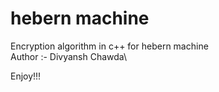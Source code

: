 # hebern machine


Encryption algorithm in c++ for hebern machine \
Author :- Divyansh Chawda\

Enjoy!!!
 

